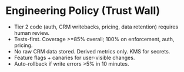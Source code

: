 # Engineering Policy (Trust Wall)
- Tier 2 code (auth, CRM writebacks, pricing, data retention) requires human review.
- Tests-first. Coverage >=85% overall; 100% on enforcement, auth, pricing.
- No raw CRM data stored. Derived metrics only. KMS for secrets.
- Feature flags + canaries for user-visible changes.
- Auto-rollback if write errors >5% in 10 minutes.
